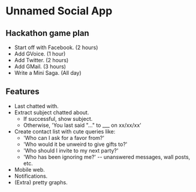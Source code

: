 # Unnamed Social App

## Hackathon game plan

* Start off with Facebook. (2 hours)
* Add GVoice. (1 hour)
* Add Twitter. (2 hours)
* Add GMail. (3 hours)
* Write a Mini Saga. (All day)

## Features

* Last chatted with.
* Extract subject chatted about.
  * If successful, show subject.
  * Otherwise, 'You last said "..." to ___ on xx/xx/xx'
* Create contact list with cute queries like:
  * 'Who can I ask for a favor from?'
  * 'Who would it be unweird to give gifts to?'
  * 'Who should I invite to my next party?'
  * 'Who has been ignoring me?' -- unanswered messages, wall posts, etc.
* Mobile web.
* Notifications.
* (Extra) pretty graphs.
